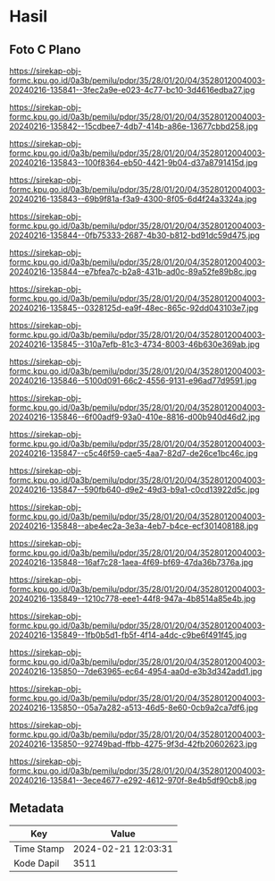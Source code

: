 # Hasil

## Foto C Plano

https://sirekap-obj-formc.kpu.go.id/0a3b/pemilu/pdpr/35/28/01/20/04/3528012004003-20240216-135841--3fec2a9e-e023-4c77-bc10-3d4616edba27.jpg

https://sirekap-obj-formc.kpu.go.id/0a3b/pemilu/pdpr/35/28/01/20/04/3528012004003-20240216-135842--15cdbee7-4db7-414b-a86e-13677cbbd258.jpg

https://sirekap-obj-formc.kpu.go.id/0a3b/pemilu/pdpr/35/28/01/20/04/3528012004003-20240216-135843--100f8364-eb50-4421-9b04-d37a8791415d.jpg

https://sirekap-obj-formc.kpu.go.id/0a3b/pemilu/pdpr/35/28/01/20/04/3528012004003-20240216-135843--69b9f81a-f3a9-4300-8f05-6d4f24a3324a.jpg

https://sirekap-obj-formc.kpu.go.id/0a3b/pemilu/pdpr/35/28/01/20/04/3528012004003-20240216-135844--0fb75333-2687-4b30-b812-bd91dc59d475.jpg

https://sirekap-obj-formc.kpu.go.id/0a3b/pemilu/pdpr/35/28/01/20/04/3528012004003-20240216-135844--e7bfea7c-b2a8-431b-ad0c-89a52fe89b8c.jpg

https://sirekap-obj-formc.kpu.go.id/0a3b/pemilu/pdpr/35/28/01/20/04/3528012004003-20240216-135845--0328125d-ea9f-48ec-865c-92dd043103e7.jpg

https://sirekap-obj-formc.kpu.go.id/0a3b/pemilu/pdpr/35/28/01/20/04/3528012004003-20240216-135845--310a7efb-81c3-4734-8003-46b630e369ab.jpg

https://sirekap-obj-formc.kpu.go.id/0a3b/pemilu/pdpr/35/28/01/20/04/3528012004003-20240216-135846--5100d091-66c2-4556-9131-e96ad77d9591.jpg

https://sirekap-obj-formc.kpu.go.id/0a3b/pemilu/pdpr/35/28/01/20/04/3528012004003-20240216-135846--6f00adf9-93a0-410e-8816-d00b940d46d2.jpg

https://sirekap-obj-formc.kpu.go.id/0a3b/pemilu/pdpr/35/28/01/20/04/3528012004003-20240216-135847--c5c46f59-cae5-4aa7-82d7-de26ce1bc46c.jpg

https://sirekap-obj-formc.kpu.go.id/0a3b/pemilu/pdpr/35/28/01/20/04/3528012004003-20240216-135847--590fb640-d9e2-49d3-b9a1-c0cd13922d5c.jpg

https://sirekap-obj-formc.kpu.go.id/0a3b/pemilu/pdpr/35/28/01/20/04/3528012004003-20240216-135848--abe4ec2a-3e3a-4eb7-b4ce-ecf301408188.jpg

https://sirekap-obj-formc.kpu.go.id/0a3b/pemilu/pdpr/35/28/01/20/04/3528012004003-20240216-135848--16af7c28-1aea-4f69-bf69-47da36b7376a.jpg

https://sirekap-obj-formc.kpu.go.id/0a3b/pemilu/pdpr/35/28/01/20/04/3528012004003-20240216-135849--1210c778-eee1-44f8-947a-4b8514a85e4b.jpg

https://sirekap-obj-formc.kpu.go.id/0a3b/pemilu/pdpr/35/28/01/20/04/3528012004003-20240216-135849--1fb0b5d1-fb5f-4f14-a4dc-c9be6f491f45.jpg

https://sirekap-obj-formc.kpu.go.id/0a3b/pemilu/pdpr/35/28/01/20/04/3528012004003-20240216-135850--7de63965-ec64-4954-aa0d-e3b3d342add1.jpg

https://sirekap-obj-formc.kpu.go.id/0a3b/pemilu/pdpr/35/28/01/20/04/3528012004003-20240216-135850--05a7a282-a513-46d5-8e60-0cb9a2ca7df6.jpg

https://sirekap-obj-formc.kpu.go.id/0a3b/pemilu/pdpr/35/28/01/20/04/3528012004003-20240216-135850--92749bad-ffbb-4275-9f3d-42fb20602623.jpg

https://sirekap-obj-formc.kpu.go.id/0a3b/pemilu/pdpr/35/28/01/20/04/3528012004003-20240216-135841--3ece4677-e292-4612-970f-8e4b5df90cb8.jpg


## Metadata

| Key        | Value               |
| ---------- | ------------------- |
| Time Stamp | 2024-02-21 12:03:31 |
| Kode Dapil | 3511                |



